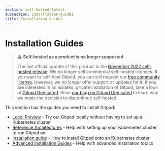```yaml
---
section: self-hosted/latest
subsection: installation-guides
title: Installation Guides
---
```


<script context="module">
  export const prerender = true;
</script>

# Installation Guides

> ⚠️ **Self-hosted as a product is no longer supported**
>
> The last official update of this product is the [November 2022 self-hosted release](https://www.gitpod.io/changelog/november-self-hosted-release). We no longer sell commercial self-hosted licenses. If you want to self-host Gitpod, you can still request our [free community license](https://www.gitpod.io/community-license). However, we no longer offer support or updates for it. If you are interested in an isolated, private installation of Gitpod, take a look at [Gitpod Dedicated](/dedicated).
> Read [our blog on Gitpod Dedicated](/blog/introducing-gitpod-dedicated) to learn why we made the decision to discontinue self-hosted.

This section has the guides you need to install Gitpod:

- [Local Preview](local-preview) - Try out Gitpod locally without having to set up a Kubernetes cluster
- [Reference Architectures](./reference-architecture) - Help with setting up your Kubernetes cluster to run Gitpod on
- [Installation guide](./installing-gitpod) - How to install Gitpod onto an Kubernetes cluster
- [Advanced Installation Guides](./advanced) - Help with advanced installation topics
